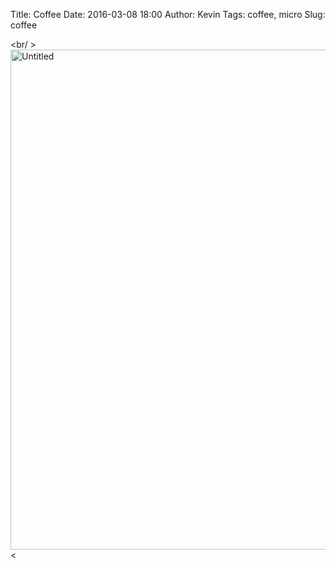 Title: Coffee
Date: 2016-03-08 18:00
Author: Kevin
Tags: coffee, micro
Slug: coffee

<br/ ><a data-flickr-embed="true"  href="https://www.flickr.com/photos/Kevinisageek/25345531730/in/datetaken/" title="Untitled"><img src="https://farm2.staticflickr.com/1512/25345531730_e82ec012b7_c.jpg" width="600" height="800" alt="Untitled"></a><